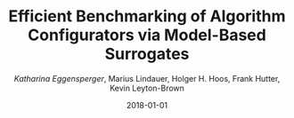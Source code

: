 ---
title: "Efficient Benchmarking of Algorithm Configurators via Model-Based Surrogates"
author: "*Katharina Eggensperger*, Marius Lindauer, Holger H. Hoos, Frank Hutter, Kevin Leyton-Brown"
collection: publications
permalink: /publication/2018-MLJ-SurrogateBenchmarks
date: 2018-01-01
venue: "Machine Learning (MLJ)"
arxiv: 'https://arxiv.org/abs/1703.10342'
paperurl: 'https://link.springer.com/article/10.1007/s10994-017-5683-z'
---